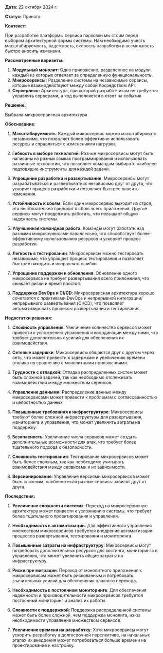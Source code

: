 **Дата:** 22 октября 2024 г.

**Статус:** Принято

**Контекст:** 

При разработке платформы сервиса парковки мы стоим перед выбором архитектурной формы системы. Нам необходимо учесть масштабируемость, надежность, скорость разработки и возможность быстро вносить изменени.

**Рассмотренные варианты:**

1. **Модульный монолит:** Одно приложение, разделенное на модули, каждый из которых отвечает за определенную функциональность.
2. **Микросервисы:** Разделение системы на независимые сервисы, которые взаимодействуют между собой посредством API.
3. **Серверлесс:** Архитектура, при которой разработчикам не требуется управлять серверами, а код выполняется в ответ на события.

**Решение:**

Выбрана микросервисная архитектура

**Обоснование:**

1. **Масштабируемость**: Каждый микросервис можно масштабировать независимо, что позволяет более эффективно использовать ресурсы и справляться с изменениями нагрузки.

2. **Гибкость в выборе технологий**: Разные микросервисы могут быть написаны на разных языках программирования и использовать различные технологии, что позволяет командам выбирать наиболее подходящие инструменты для каждой задачи.

3. **Упрощение разработки и развертывания**: Микросервисы могут разрабатываться и развертываться независимо друг от друга, что ускоряет процесс разработки и позволяет быстрее вносить изменения.

4. **Устойчивость к сбоям**: Если один микросервис выходит из строя, это не обязательно приводит к сбою всего приложения. Другие сервисы могут продолжать работать, что повышает общую надежность системы.

5. **Улучшенная командная работа**: Команды могут работать над разными микросервисами параллельно, что способствует более эффективному использованию ресурсов и ускоряет процесс разработки.

6. **Легкость в тестировании**: Микросервисы можно тестировать независимо, что упрощает процесс тестирования и позволяет быстрее находить и исправлять ошибки.

7. **Упрощение поддержки и обновления**: Обновление одного микросервиса не требует развертывания всего приложения, что снижает риски и время простоя.

8. **Поддержка DevOps и CI/CD**: Микросервисная архитектура хорошо сочетается с практиками DevOps и непрерывной интеграции/непрерывного развертывания (CI/CD), что позволяет автоматизировать процессы развертывания и тестирования.

**Недостатки решения:**


1. **Сложность управления**: Увеличение количества сервисов может привести к усложнению управления и координации между ними, что требует дополнительных усилий для обеспечения их взаимодействия.

2. **Сетевые задержки**: Микросервисы общаются друг с другом через сеть, что может привести к задержкам и увеличению времени отклика по сравнению с монолитными приложениями.

3. **Трудности с отладкой**: Отладка распределенных систем может быть сложной задачей, так как необходимо отслеживать взаимодействия между множеством сервисов.

4. **Управление данными**: Распределение данных между микросервисами может привести к проблемам с согласованностью и целостностью данных

5. **Повышенные требования к инфраструктуре**: Микросервисы требуют более сложной инфраструктуры для развертывания, мониторинга и управления, что может увеличить затраты на поддержку.

6. **Безопасность**: Увеличение числа сервисов может создать дополнительные возможности для атак, что требует более тщательного подхода к безопасности.

7. **Сложность тестирования**: Тестирование микросервисов может быть более сложным, так как необходимо учитывать взаимодействия между сервисами и их зависимости.

8. **Версионирование**: Управление версиями микросервисов может быть сложным, особенно если разные сервисы зависят друг от друга.

**Последствия:**

1. **Увеличение сложности системы**: Переход на микросервисную архитектуру может привести к усложнению системы, что требует более тщательного проектирования и управления.

2. **Необходимость в автоматизации**: Для эффективного управления множеством микросервисов требуется внедрение автоматизации процессов развертывания, тестирования и мониторинга.

3. **Повышенные затраты на инфраструктуру**: Микросервисы могут потребовать дополнительных ресурсов для хостинга, мониторинга и управления, что может увеличить общие затраты на инфраструктуру.

4. **Риски при миграции**: Переход от монолитного приложения к микросервисам может быть рискованным и потребовать значительных усилий для обеспечения плавного перехода.

5. **Необходимость в постоянном мониторинге**: Для обеспечения надежности и производительности микросервисов требуется постоянный мониторинг и анализ их работы.

6. **Сложности с поддержкой**: Поддержка распределенной системы может быть более сложной, чем поддержка монолита, из-за необходимости управления множеством сервисов.

7. **Увеличение времени на разработку**: Хотя микросервисы могут ускорить разработку в долгосрочной перспективе, на начальных этапах их внедрения может потребоваться больше времени на проектирование и настройку.

